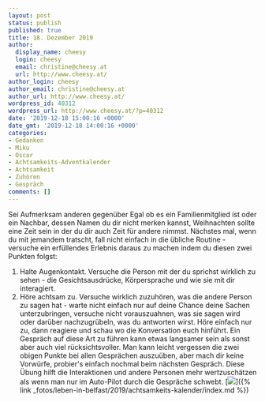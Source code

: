 ```yaml
---
layout: post
status: publish
published: true
title: 18. Dezember 2019
author:
  display_name: cheesy
  login: cheesy
  email: christine@cheesy.at
  url: http://www.cheesy.at/
author_login: cheesy
author_email: christine@cheesy.at
author_url: http://www.cheesy.at/
wordpress_id: 40312
wordpress_url: http://www.cheesy.at/?p=40312
date: '2019-12-18 15:00:16 +0000'
date_gmt: '2019-12-18 14:00:16 +0000'
categories:
- Gedanken
- Miku
- Oscar
- Achtsamkeits-Adventkalender
- Achtsamkeit
- Zuhören
- Gespräch
comments: []
---
```

Sei Aufmerksam anderen gegenüber
Egal ob es ein Familienmitglied ist oder ein Nachbar, dessen Namen du dir nicht merken kannst, Weihnachten sollte eine Zeit sein in der du dir auch Zeit für andere nimmst. Nächstes mal, wenn du mit jemandem tratscht, fall nicht einfach in die übliche Routine - versuche ein erfüllendes Erlebnis daraus zu machen indem du diesen zwei Punkten folgst:
1) Halte Augenkontakt. Versuche die Person mit der du sprichst wirklich zu sehen - die Gesichtsausdrücke, Körpersprache und wie sie mit dir interagiert.
2) Höre achtsam zu. Versuche wirklich zuzuhören, was die andere Person zu sagen hat - warte nicht einfach nur auf deine Chance deine Sachen unterzubringen, versuche nicht vorauszuahnen, was sie sagen wird oder darüber nachzugrübeln, was du antworten wirst. Höre einfach nur zu, dann reagiere und schau wo die Konversation euch hinführt.
Ein Gespräch auf diese Art zu führen kann etwas langsamer sein als sonst aber auch viel rücksichtsvoller. Man kann leicht vergessen die zwei obigen Punkte bei allen Gesprächen auszuüben, aber mach dir keine Vorwürfe, probier's einfach nochmal beim nächsten Gespräch.
Diese Übung hilft die Interaktionen und andere Personen mehr wertzuschätzen als wenn man nur im Auto-Pilot durch die Gespräche schwebt.
[![](http://www.cheesy.at/wp-content/uploads/Mindfulness-18.png)]({% link _fotos/leben-in-belfast/2019/achtsamkeits-kalender/index.md %})
